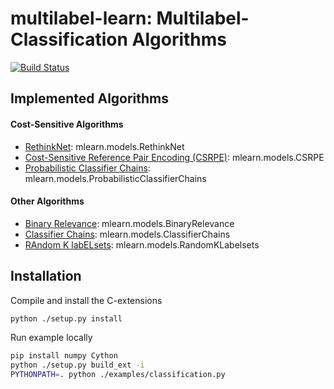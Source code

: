 # multilabel-learn: Multilabel-Classification Algorithms

[![Build Status](https://travis-ci.org/yangarbiter/multilabel-learn.svg?branch=master)](https://travis-ci.org/yangarbiter/multilabel-learn)

## Implemented Algorithms

#### Cost-Sensitive Algorithms

* [RethinkNet](mlearn/models/rethinknet/rethinkNet.py): mlearn.models.RethinkNet
* [Cost-Sensitive Reference Pair Encoding (CSRPE)](mlearn/models/csrpe.py): mlearn.models.CSRPE
* [Probabilistic Classifier Chains](mlearn/models/probabilistic_classifier_chains.py): mlearn.models.ProbabilisticClassifierChains

#### Other Algorithms

* [Binary Relevance](mlearn/models/rethinknet/binary_relevance.py): mlearn.models.BinaryRelevance
* [Classifier Chains](mlearn/models/rethinknet/classifier_chains.py): mlearn.models.ClassifierChains
* [RAndom K labELsets](mlearn/models/rethinknet/random_k_labelsets.py): mlearn.models.RandomKLabelsets

## Installation

Compile and install the C-extensions
```bash
python ./setup.py install
```

Run example locally
```bash
pip install numpy Cython
python ./setup.py build_ext -i
PYTHONPATH=. python ./examples/classification.py
```

